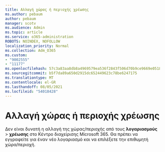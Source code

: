```yaml
---
title: Αλλαγή χώρας ή περιοχής χρέωσης
ms.author: pebaum
author: pebaum
manager: scotv
ms.audience: Admin
ms.topic: article
ms.service: o365-administration
ROBOTS: NOINDEX, NOFOLLOW
localization_priority: Normal
ms.collection: Adm_O365
ms.custom:
- "9002555"
- "11177"
ms.openlocfilehash: 57c3a83aa8db8a4969579ea536f2843f506d70b9ce9669e0518ebd6f6e98acbb
ms.sourcegitcommit: b5f7da89a650d2915dc652449623c78be6247175
ms.translationtype: MT
ms.contentlocale: el-GR
ms.lasthandoff: 08/05/2021
ms.locfileid: "54018428"
---
```

# <a name="change-billing-country-or-region"></a>Αλλαγή χώρας ή περιοχής χρέωσης

Δεν είναι δυνατή η αλλαγή της χώρας/περιοχής από τους **λογαριασμούς**  >  **χρέωσης** στο Κέντρο διαχείρισης Microsoft 365. Θα πρέπει να εγγραφείτε για έναν νέο λογαριασμό και να επιλέξετε την επιθυμητή χώρα/περιοχή. 